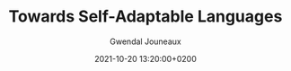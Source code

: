 ---
layout: talk
title: Towards Self-Adaptable Languages
description: Presentation of the paper, Towards Self-Adaptable Languages, at Onward! 2021
date: 2021-10-20 13:20:00+0200
slides: Onward_SPLASH21_Slides.pdf
video: https://www.youtube.com/embed/svkAlo9x-Tw
preprint: https://hal.inria.fr/hal-03318816v1

author: Gwendal Jouneaux
---